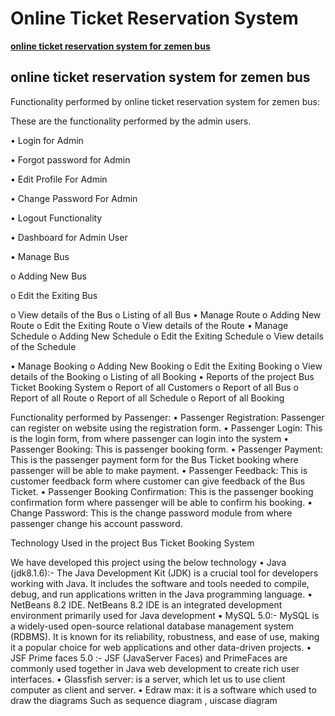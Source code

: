 # Online Ticket Reservation System 
__[online ticket reservation system for zemen bus](https://markdown-it.github.io)__

## online ticket reservation system for zemen bus

Functionality performed by online ticket reservation system for zemen bus:

These are the functionality performed by the admin users.

•	Login for Admin

•	Forgot password for Admin

•	Edit Profile For Admin

•	Change Password For Admin

•	Logout Functionality

•	Dashboard for Admin User

•	Manage Bus

o	Adding New Bus

o	Edit the Exiting Bus

o	View details of the Bus
o	 Listing of all Bus
•	Manage Route
o	Adding New Route
o	Edit the Exiting Route
o	View details of the Route
•	Manage Schedule
o	Adding New Schedule
o	Edit the Exiting Schedule
o	View details of the Schedule

•	Manage Booking
o	Adding New Booking
o	Edit the Exiting Booking
o	View details of the Booking
o	Listing of all Booking
•	Reports of the project Bus Ticket Booking System
o	Report of all Customers
o	Report of all Bus
o	Report of all Route
o	Report of all Schedule
o	Report of all Booking

Functionality performed by Passenger:
•	Passenger Registration: Passenger can register on website using the registration form.
•	Passenger Login: This is the login form, from where passenger can login into the system
•	Passenger Booking: This is passenger booking form.
•	Passenger Payment: This is the passenger payment form for the Bus Ticket booking where passenger will be able to make payment.
•	Passenger Feedback: This is customer feedback form where customer can give feedback of the Bus Ticket.
•	Passenger Booking Confirmation: This is the passenger booking confirmation form where passenger will be able to confirm his booking. 
•	Change Password: This is the change password module from where passenger change his account password.

Technology Used in the project Bus Ticket Booking System

  We have developed this project using the below technology
•   Java (jdk8.1.6):- The Java Development Kit (JDK) is a crucial tool for developers working with Java. It includes the software and tools needed to compile, debug, and run applications written in the Java programming language.
•	NetBeans 8.2 IDE. NetBeans 8.2 IDE is an integrated development environment primarily used for Java development
•	MySQL 5.0:- MySQL is a widely-used open-source relational database management system (RDBMS). It is known for its reliability, robustness, and ease of use, making it a popular choice for web applications and other data-driven projects.
•	JSF Prime faces 5.0 :-  JSF (JavaServer Faces) and PrimeFaces are commonly used together in Java web development to create rich user interfaces.
•	Glassfish server: is a server, which let us to use client computer as client and server. 
•	Edraw max:  it is a software which used to draw the diagrams Such as sequence diagram , uiscase diagram




